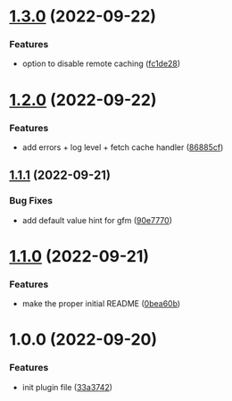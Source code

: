 # [1.3.0](https://github.com/JulianCataldo/remark-embed/compare/v1.2.0...v1.3.0) (2022-09-22)


### Features

* option to disable remote caching ([fc1de28](https://github.com/JulianCataldo/remark-embed/commit/fc1de28ce3ca71c17c3041e9d4aa0204f0f724fe))

# [1.2.0](https://github.com/JulianCataldo/remark-embed/compare/v1.1.1...v1.2.0) (2022-09-22)


### Features

* add errors + log level + fetch cache handler ([86885cf](https://github.com/JulianCataldo/remark-embed/commit/86885cf438a417d3907948f63f2d4a1d66e57bae))

## [1.1.1](https://github.com/JulianCataldo/remark-embed/compare/v1.1.0...v1.1.1) (2022-09-21)


### Bug Fixes

* add default value hint for gfm ([90e7770](https://github.com/JulianCataldo/remark-embed/commit/90e7770d47547da9866f5090eabaea1d9ff42d0a))

# [1.1.0](https://github.com/JulianCataldo/remark-embed/compare/v1.0.0...v1.1.0) (2022-09-21)


### Features

* make the proper initial README ([0bea60b](https://github.com/JulianCataldo/remark-embed/commit/0bea60b507d2af3f38d1de444f2dc185daf9cb6f))

# 1.0.0 (2022-09-20)


### Features

* init plugin file ([33a3742](https://github.com/JulianCataldo/remark-embed/commit/33a37426c75fd1ef94e9b4bad843c5916bf3d99f))
